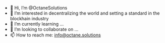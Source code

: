 - 👋 Hi, I’m @OctaneSolutions
- 👀 I’m interested in decentralizing the world and setting a standard in the blockhain industry
- 🌱 I’m currently learning ...
- 💞️ I’m looking to collaborate on ...
- 📫 How to reach me: info@octane.solutions

<!---
OctaneSolutions/OctaneSolutions is a ✨ special ✨ repository because its `README.md` (this file) appears on your GitHub profile.
You can click the Preview link to take a look at your changes.
--->
